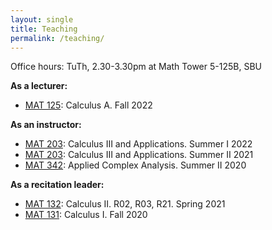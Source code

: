 ```yaml
---
layout: single
title: Teaching
permalink: /teaching/
---
```

Office hours: TuTh, 2.30-3.30pm at Math Tower 5-125B, SBU

**As a lecturer:**
* [MAT 125](https://www.math.stonybrook.edu/MAT125): Calculus A. Fall 2022

**As an instructor:**   
* [MAT 203](http://www.math.stonybrook.edu/MAT203): Calculus III and Applications. Summer I 2022
* [MAT 203](http://www.math.stonybrook.edu/MAT203): Calculus III and Applications. Summer II 2021
* [MAT 342](/teaching/mat342-summer20): Applied Complex Analysis. Summer II 2020   

**As a recitation leader:**
* [MAT 132](https://www.math.stonybrook.edu/MAT132): Calculus II. R02, R03, R21. Spring 2021
* [MAT 131](https://www.math.stonybrook.edu/MAT131): Calculus I. Fall 2020
